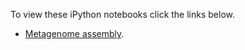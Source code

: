 To view these iPython notebooks click the links below.

* [Metagenome assembly](http://nbviewer.ipython.org/github/sandyjmacdonald/iPython_notebooks/blob/master/assemblers/Metagenome_assembly.ipynb).

